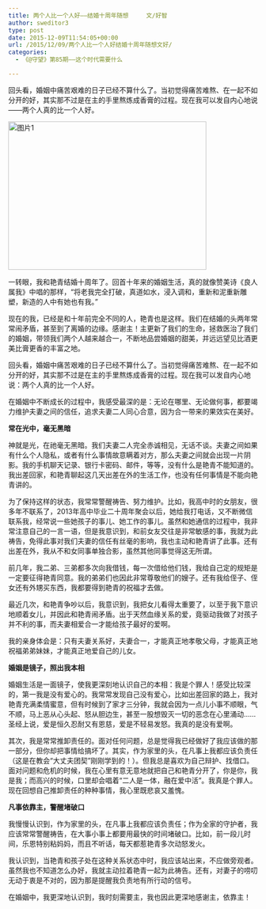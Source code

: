 ```yaml
---
title: 两个人比一个人好——结婚十周年随想　　　文/好智
author: sweditor3
type: post
date: 2015-12-09T11:54:05+00:00
url: /2015/12/09/两个人比一个人好结婚十周年随想文好/
categories:
  - 《@守望》第85期——这个时代需要什么

---
```

回头看，婚姻中痛苦艰难的日子已经不算什么了。当初觉得痛苦难熬、在一起不如分开的好，其实那不过是在主的手里熬炼成香膏的过程。现在我可以发自内心地说&mdash;&mdash;两个人真的比一个人好。 

<!--more-->

[<img alt="图片1" class="aligncenter size-full wp-image-13179" height="300" src="http://t5.shwchurch.org/wp-content/uploads/2015/12/图片1.jpg" width="400" />][1] 

一转眼，我和艳青结婚十周年了。回首十年来的婚姻生活，真的就像赞美诗《良人属我》中唱的那样，&ldquo;将老我完全打破，真道如水，浸入调和，重新和泥重新雕塑，新造的人中有她也有我。&rdquo; 

现在的我，已经是和十年前完全不同的人，艳青也是这样。我们在结婚的头两年常常闹矛盾，甚至到了离婚的边缘。感谢主！主更新了我们的生命，拯救医治了我们的婚姻，带领我们两个人越来越合一，不断地品尝婚姻的甜美，并远远望见比酒更美比膏更香的丰富之地。 

回头看，婚姻中痛苦艰难的日子已经不算什么了。当初觉得痛苦难熬、在一起不如分开的好，其实那不过是在主的手里熬炼成香膏的过程。现在我可以发自内心地说：两个人真的比一个人好。 

在婚姻中不断成长的过程中，我感受最深的是：无论在哪里、无论做何事，都要竭力维护夫妻之间的信任，追求夫妻二人同心合意，因为合一带来的果效实在美好。 

**常在光中，毫无黑暗** 

神就是光，在祂毫无黑暗。我们夫妻二人完全赤诚相见，无话不谈。夫妻之间如果有什么个人隐私，或者有什么事情故意瞒着对方，那么夫妻之间就会出现一片阴影。我的手机聊天记录、银行卡密码、邮件，等等，没有什么是艳青不能知道的。我出差回家，和艳青聊起这几天出差在外的生活工作，也没有任何事情是不能向艳青讲的。 

为了保持这样的状态，我常常警醒祷告、努力维护。比如，我高中时的女朋友，很多年不联系了，2013年高中毕业二十周年聚会以后，她给我打电话，又不断微信联系我，经常说一些她孩子的事儿、她工作的事儿。虽然和她通信的过程中，我非常注意自己的一言一语，但是我意识到，和前女友交往是非常敏感的事，我就为此祷告，免得此事对我们夫妻的信任有丝毫的影响，我也主动和艳青讲了此事。还有出差在外，我从不和女同事单独合影，虽然其他同事觉得这无所谓。 

前几年，我二弟、三弟都多次向我借钱，每一次借给他们钱，我给自己定的规矩是一定要征得艳青同意。我的弟弟们也因此非常尊敬他们的嫂子。还有我给侄子、侄女还有外甥买东西，我都要得到艳青的祝福才去做。 

最近几次，和艳青争吵以后，我意识到，我把女儿看得太重要了，以至于我下意识地顺着女儿，并因此和艳青闹矛盾。出于天然血缘关系的爱，竟驱动我做了对孩子并不利的事，而夫妻相爱合一才能给孩子最好的爱啊。 

我的亲身体会是：只有夫妻关系好，夫妻合一，才能真正地孝敬父母，才能真正地祝福弟弟妹妹，才能真正地爱自己的儿女。 

**婚姻是镜子，照出我本相** 

婚姻生活是一面镜子，使我更深刻地认识自己的本相：我是个罪人！感受比较深的，第一我是没有爱心的。我常常发现自己没有爱心，比如出差回家的路上，我对艳青充满柔情蜜意，但有时候到了家才三分钟，我就会因为一点儿小事不顺眼，气不顺，马上恶从心头起、怒从胆边生，甚至一股想毁灭一切的恶念在心里涌动&hellip;&hellip;圣经上说，爱是恒久忍耐又有恩慈，爱是不轻易发怒。我真的是没有爱啊。 

其次，我是常常推卸责任的。面对任何问题，总是觉得我已经做好了我应该做的那一部分，但你却把事情给搞坏了。其实，作为家里的头，在凡事上我都应该负责任（这是在教会&ldquo;大丈夫团契&rdquo;刚刚学到的！）。但我总是喜欢为自己辩护、找借口。面对问题和危机的时候，我在心里有意无意地就把自己和艳青分开了，你是你，我是我；而高兴的时候，口里却会唱着&ldquo;二人是一体，融在爱中活&rdquo;。我真是个罪人。现在回想自己推卸责任的种种事情，我心里既悲哀又羞愧。 

**凡事依靠主，警醒堵破口** 

我慢慢认识到，作为家里的头，在凡事上我都应该负责任；作为全家的守护者，我应该常常警醒祷告，在大事小事上都要用最快的时间堵破口。比如，前一段儿时间，乐恩特别粘妈妈，而且不听话，每天都惹艳青多次动怒发火。 

我认识到，当艳青和孩子处在这种关系状态中时，我应该站出来，不应做旁观者。虽然我也不知道怎么办好，我就主动拉着艳青一起为此祷告。还有，对妻子的唠叨无动于衷是不对的，因为那是提醒我负责地有所行动的信号。 

在婚姻中，我更深地认识到，我时刻需要主，我也因此更深地感谢主，依靠主！

 [1]: http://t5.shwchurch.org/wp-content/uploads/2015/12/图片1.jpg